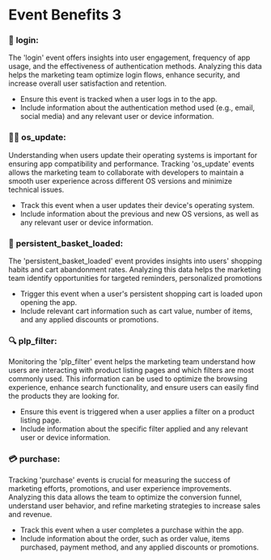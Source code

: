 # Event Benefits 3

### 🔑 **login**:&#x20;

The 'login' event offers insights into user engagement, frequency of app usage, and the effectiveness of authentication methods. Analyzing this data helps the marketing team optimize login flows, enhance security, and increase overall user satisfaction and retention.

* Ensure this event is tracked when a user logs in to the app.
* Include information about the authentication method used (e.g., email, social media) and any relevant user or device information.

### 📱💡 **os\_update**:&#x20;

Understanding when users update their operating systems is important for ensuring app compatibility and performance. Tracking 'os\_update' events allows the marketing team to collaborate with developers to maintain a smooth user experience across different OS versions and minimize technical issues.

* Track this event when a user updates their device's operating system.
* Include information about the previous and new OS versions, as well as any relevant user or device information.

### 🔄 **persistent\_basket\_loaded**:&#x20;

The 'persistent\_basket\_loaded' event provides insights into users' shopping habits and cart abandonment rates. Analyzing this data helps the marketing team identify opportunities for targeted reminders, personalized promotions

* Trigger this event when a user's persistent shopping cart is loaded upon opening the app.
* Include relevant cart information such as cart value, number of items, and any applied discounts or promotions.

### 🔍 **plp\_filter**:&#x20;

Monitoring the 'plp\_filter' event helps the marketing team understand how users are interacting with product listing pages and which filters are most commonly used. This information can be used to optimize the browsing experience, enhance search functionality, and ensure users can easily find the products they are looking for.

* Ensure this event is triggered when a user applies a filter on a product listing page.
* Include information about the specific filter applied and any relevant user or device information.

### 💳 **purchase**:&#x20;

Tracking 'purchase' events is crucial for measuring the success of marketing efforts, promotions, and user experience improvements. Analyzing this data allows the team to optimize the conversion funnel, understand user behavior, and refine marketing strategies to increase sales and revenue.

* Track this event when a user completes a purchase within the app.
* Include information about the order, such as order value, items purchased, payment method, and any applied discounts or promotions.
